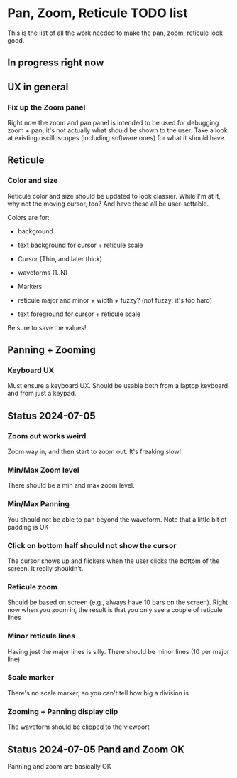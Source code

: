 ﻿# Pan, Zoom, Reticule TODO list

This is the list of all the work needed to make the pan, zoom, reticule look good.

## In progress right now


## UX in general


### Fix up the Zoom panel
Right now the zoom and pan panel is intended to be used for debugging zoom + pan; it's not actually what should be shown to the user. Take a look at existing oscilloscopes (including software ones) for what it should have.

## Reticule

### Color and size
Reticule color and size should be updated to look classier. While I'm at it, why not the moving cursor, too? And have these all be user-settable.

Colors are for:
- background
- text background for cursor + reticule scale

- Cursor (Thin, and later thick)
- waveforms (1..N)
- Markers
- reticule major and minor + width + fuzzy? (not fuzzy; it's too hard)
- text foreground for cursor + reticule scale

Be sure to save the values!

## Panning + Zooming

### Keyboard UX
Must ensure a keyboard UX. Should be usable both from a laptop keyboard and from just a keypad.


## Status 2024-07-05

### Zoom out works weird
Zoom way in, and then start to zoom out. It's freaking slow!


### Min/Max Zoom level
There should be a min and max zoom level.


### Min/Max Panning
You should not be able to pan beyond the waveform. Note that a little bit of padding is OK


### Click on bottom half should not show the cursor
The cursor shows up and flickers when the user clicks the bottom of the screen. It really shouldn't.


### Reticule zoom
Should be based on screen (e.g., always have 10 bars on the screen). Right now when you zoom in, the result is that you only see a couple of reticule lines


### Minor reticule lines
Having just the major lines is silly. There should be minor lines (10 per major line)


### Scale marker
There's no scale marker, so you can't tell how big a division is


### Zooming + Panning display clip
The waveform should be clipped to the viewport


## Status 2024-07-05 Pand and Zoom OK

Panning and zoom are basically OK
